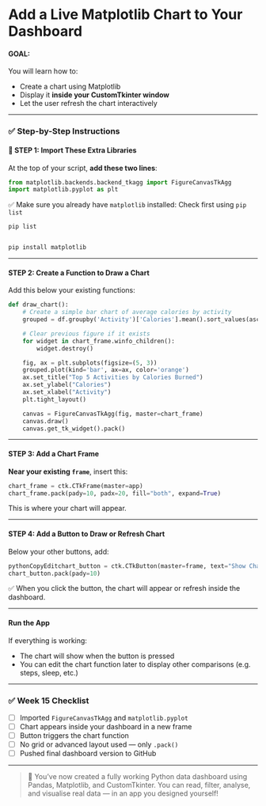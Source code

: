 # Add a Live Matplotlib Chart to Your Dashboard



#### GOAL:

You will learn how to:

* Create a chart using Matplotlib
* Display it **inside your CustomTkinter window**
* Let the user refresh the chart interactively

***

### ✅ Step-by-Step Instructions

#### 🧰 STEP 1: Import These Extra Libraries

At the top of your script, **add these two lines**:

```python
from matplotlib.backends.backend_tkagg import FigureCanvasTkAgg
import matplotlib.pyplot as plt
```

✅ Make sure you already have `matplotlib` installed: Check first using `pip list`

```
pip list
```

```bash

pip install matplotlib
```

***

#### STEP 2: Create a Function to Draw a Chart

Add this below your existing functions:

```python
def draw_chart():
    # Create a simple bar chart of average calories by activity
    grouped = df.groupby('Activity')['Calories'].mean().sort_values(ascending=False).head(5)

    # Clear previous figure if it exists
    for widget in chart_frame.winfo_children():
        widget.destroy()

    fig, ax = plt.subplots(figsize=(5, 3))
    grouped.plot(kind='bar', ax=ax, color='orange')
    ax.set_title("Top 5 Activities by Calories Burned")
    ax.set_ylabel("Calories")
    ax.set_xlabel("Activity")
    plt.tight_layout()

    canvas = FigureCanvasTkAgg(fig, master=chart_frame)
    canvas.draw()
    canvas.get_tk_widget().pack()
```

***

#### STEP 3: Add a Chart Frame

**Near your existing `frame`**, insert this:

```python
chart_frame = ctk.CTkFrame(master=app)
chart_frame.pack(pady=10, padx=20, fill="both", expand=True)
```

This is where your chart will appear.

***

#### STEP 4: Add a Button to Draw or Refresh Chart

Below your other buttons, add:

```python
pythonCopyEditchart_button = ctk.CTkButton(master=frame, text="Show Chart", command=draw_chart)
chart_button.pack(pady=10)
```

✅ When you click the button, the chart will appear or refresh inside the dashboard.

***

#### Run the App

If everything is working:

* The chart will show when the button is pressed
* You can edit the chart function later to display other comparisons (e.g. steps, sleep, etc.)

***

### ✅ Week 15 Checklist

* [ ] Imported `FigureCanvasTkAgg` and `matplotlib.pyplot`
* [ ] Chart appears inside your dashboard in a new frame
* [ ] Button triggers the chart function
* [ ] No grid or advanced layout used — only `.pack()`
* [ ] Pushed final dashboard version to GitHub

***

> 🏁 You’ve now created a fully working Python data dashboard using Pandas, Matplotlib, and CustomTkinter. You can read, filter, analyse, and visualise real data — in an app you designed yourself!
